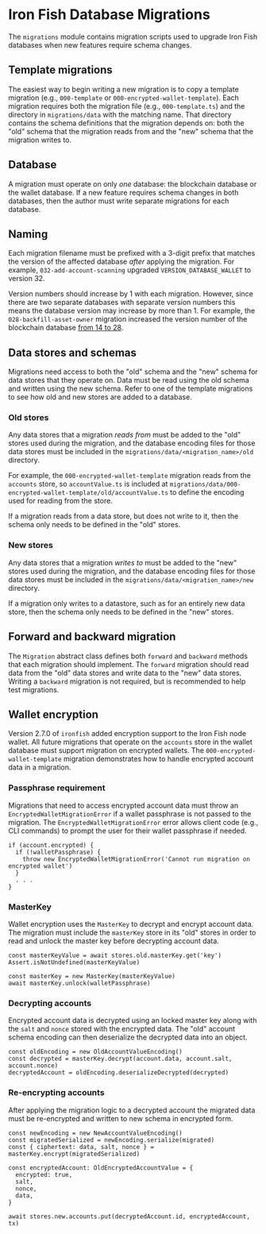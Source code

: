 # Iron Fish Database Migrations

The `migrations` module contains migration scripts used to upgrade Iron Fish databases when new features require schema changes.

## Template migrations

The easiest way to begin writing a new migration is to copy a template migration (e.g., `000-template` or `000-encrypted-wallet-template`). Each migration requires both the migration file (e.g., `000-template.ts`) and the directory in `migrations/data` with the matching name. That directory contains the schema definitions that the migration depends on: both the "old" schema that the migration reads from and the "new" schema that the migration writes to.

## Database

A migration must operate on only *one* database: the blockchain database or the wallet database. If a new feature requires schema changes in both databases, then the author must write separate migrations for each database.

## Naming

Each migration filename must be prefixed with a 3-digit prefix that matches the version of the affected database _after_ applying the migration. For example, `032-add-account-scanning` upgraded `VERSION_DATABASE_WALLET` to version 32.

Version numbers should increase by 1 with each migration. However, since there are two separate databases with separate version numbers this means the database version may increase by more than 1. For example, the `028-backfill-asset-owner` migration increased the version number of the blockchain database [from 14 to 28](https://github.com/iron-fish/ironfish/pull/4101/files#diff-f63f2b4a0d0d0c32cd4cf2835fd91d19ce078c42df7dcefc5680363346a131c7).

## Data stores and schemas

Migrations need access to both the "old" schema and the "new" schema for data stores that they operate on. Data must be read using the old schema and written using the new schema. Refer to one of the template migrations to see how old and new stores are added to a database.

### Old stores

Any data stores that a migration _reads from_ must be added to the "old" stores used during the migration, and the database encoding files for those data stores must be included in the `migrations/data/<migration_name>/old` directory.

For example, the `000-encrypted-wallet-template` migration reads from the `accounts` store, so `accountValue.ts` is included at `migrations/data/000-encrypted-wallet-template/old/accountValue.ts` to define the encoding used for reading from the store.

If a migration reads from a data store, but does not write to it, then the schema only needs to be defined in the "old" stores.

### New stores

Any data stores that a migration _writes to_ must be added to the "new" stores used during the migration, and the database encoding files for those data stores must be included in the `migrations/data/<migration_name>/new` directory.

If a migration only writes to a datastore, such as for an entirely new data store, then the schema only needs to be defined in the "new" stores.

## Forward and backward migration

The `Migration` abstract class defines both `forward` and `backward` methods that each migration should implement. The `forward` migration should read data from the "old" data stores and write data to the "new" data stores. Writing a `backward` migration is not required, but is recommended to help test migrations.

## Wallet encryption

Version 2.7.0 of `ironfish` added encryption support to the Iron Fish node wallet. All future migrations that operate on the `accounts` store in the wallet database must support migration on encrypted wallets. The `000-encrypted-wallet-template` migration demonstrates how to handle encrypted account data in a migration.

### Passphrase requirement

Migrations that need to access encrypted account data must throw an `EncryptedWalletMigrationError` if a wallet passphrase is not passed to the migration. The `EncryptedWalletMigrationError` error allows client code (e.g., CLI commands) to prompt the user for their wallet passphrase if needed.

```
if (account.encrypted) {
  if (!walletPassphrase) {
    throw new EncryptedWalletMigrationError('Cannot run migration on encrypted wallet')
  }
  . . .
}
```

### MasterKey

Wallet encryption uses the `MasterKey` to decrypt and encrypt account data. The migration must include the `masterKey` store in its "old" stores in order to read and unlock the master key before decrypting account data.

```
const masterKeyValue = await stores.old.masterKey.get('key')
Assert.isNotUndefined(masterKeyValue)

const masterKey = new MasterKey(masterKeyValue)
await masterKey.unlock(walletPassphrase)
```

### Decrypting accounts

Encrypted account data is decrypted using an locked master key along with the `salt` and `nonce` stored with the encrypted data. The "old" account schema encoding can then deserialize the decrypted data into an object.

```
const oldEncoding = new OldAccountValueEncoding()
const decrypted = masterKey.decrypt(account.data, account.salt, account.nonce)
decryptedAccount = oldEncoding.deserializeDecrypted(decrypted)
```

### Re-encrypting accounts

After applying the migration logic to a decrypted account the migrated data must be re-encrypted and written to new schema in encrypted form.

```
const newEncoding = new NewAccountValueEncoding()
const migratedSerialized = newEncoding.serialize(migrated)
const { ciphertext: data, salt, nonce } = masterKey.encrypt(migratedSerialized)

const encryptedAccount: OldEncryptedAccountValue = {
  encrypted: true,
  salt,
  nonce,
  data,
}

await stores.new.accounts.put(decryptedAccount.id, encryptedAccount, tx)
```
